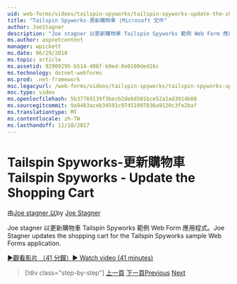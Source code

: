 ```yaml
---
uid: web-forms/videos/tailspin-spyworks/tailspin-spyworks-update-the-shopping-cart
title: "Tailspin Spyworks-更新購物車 |Microsoft 文件"
author: JoeStagner
description: "Joe stagner 以更新購物車 Tailspin Spyworks 範例 Web Form 應用程式。"
ms.author: aspnetcontent
manager: wpickett
ms.date: 06/29/2010
ms.topic: article
ms.assetid: 92909295-b514-486f-b9ed-0e0100ded16c
ms.technology: dotnet-webforms
ms.prod: .net-framework
msc.legacyurl: /web-forms/videos/tailspin-spyworks/tailspin-spyworks-update-the-shopping-cart
msc.type: video
ms.openlocfilehash: 5b37769139f3becb2debd501bce52a1ad3914b88
ms.sourcegitcommit: 9a9483aceb34591c97451997036a9120c3fe2baf
ms.translationtype: MT
ms.contentlocale: zh-TW
ms.lasthandoff: 11/10/2017
---
```

<a name="tailspin-spyworks---update-the-shopping-cart"></a><span data-ttu-id="94501-103">Tailspin Spyworks-更新購物車</span><span class="sxs-lookup"><span data-stu-id="94501-103">Tailspin Spyworks - Update the Shopping Cart</span></span>
====================
<span data-ttu-id="94501-104">由[Joe stagner 以](https://github.com/JoeStagner)</span><span class="sxs-lookup"><span data-stu-id="94501-104">by [Joe Stagner](https://github.com/JoeStagner)</span></span>

<span data-ttu-id="94501-105">Joe stagner 以更新購物車 Tailspin Spyworks 範例 Web Form 應用程式。</span><span class="sxs-lookup"><span data-stu-id="94501-105">Joe Stagner updates the shopping cart for the Tailspin Spyworks sample Web Forms application.</span></span>

[<span data-ttu-id="94501-106">&#9654;觀看影片 （41 分鐘）</span><span class="sxs-lookup"><span data-stu-id="94501-106">&#9654; Watch video (41 minutes)</span></span>](https://channel9.msdn.com/Blogs/ASP-NET-Site-Videos/tailspin-spyworks-update-the-shopping-cart)

>[!div class="step-by-step"]
<span data-ttu-id="94501-107">[上一頁](tailspin-spyworks-display-shopping-cart.md)
[下一頁](tailspin-spyworks-migrate-the-shopping-cart.md)</span><span class="sxs-lookup"><span data-stu-id="94501-107">[Previous](tailspin-spyworks-display-shopping-cart.md)
[Next](tailspin-spyworks-migrate-the-shopping-cart.md)</span></span>
